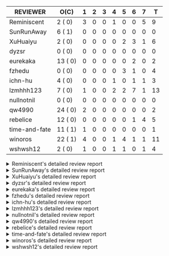 |   REVIEWER    |  O(C)   | 1 | 2 | 3 | 4 | 5 | 6 | 7 | T  |
|---------------|---------|---|---|---|---|---|---|---|----|
| Reminiscent   |  2 ( 0) | 3 | 0 | 0 | 1 | 0 | 0 | 5 |  9 |
| SunRunAway    |  6 ( 1) | 0 | 0 | 0 | 0 | 0 | 0 | 0 |  0 |
| XuHuaiyu      |  2 ( 0) | 0 | 0 | 0 | 0 | 2 | 3 | 1 |  6 |
| dyzsr         |  0 ( 0) | 0 | 0 | 0 | 0 | 0 | 0 | 0 |  0 |
| eurekaka      | 13 ( 0) | 0 | 0 | 0 | 0 | 0 | 2 | 0 |  2 |
| fzhedu        |  0 ( 0) | 0 | 0 | 0 | 0 | 3 | 1 | 0 |  4 |
| ichn-hu       |  4 ( 0) | 0 | 0 | 0 | 1 | 0 | 1 | 1 |  3 |
| lzmhhh123     |  7 ( 0) | 1 | 0 | 0 | 2 | 2 | 7 | 1 | 13 |
| nullnotnil    |  0 ( 0) | 0 | 0 | 0 | 0 | 0 | 0 | 0 |  0 |
| qw4990        | 24 ( 0) | 2 | 0 | 0 | 0 | 0 | 0 | 0 |  2 |
| rebelice      | 12 ( 0) | 0 | 0 | 0 | 0 | 0 | 1 | 4 |  5 |
| time-and-fate | 11 ( 1) | 1 | 0 | 0 | 0 | 0 | 0 | 0 |  1 |
| winoros       | 22 ( 1) | 4 | 0 | 0 | 1 | 4 | 1 | 1 | 11 |
| wshwsh12      |  2 ( 0) | 1 | 0 | 0 | 1 | 1 | 0 | 1 |  4 |


<details> 
  <summary>Reminiscent's detailed review report</summary> 

## To Be Reviewed

|    REPO    |                                                                          PR                                                                           | C | LASTED |
|------------|-------------------------------------------------------------------------------------------------------------------------------------------------------|---|--------|
| tidb/25583 | [bindinfo: fix SPM doesn't work for CTE](https://github.com/pingcap/tidb/pull/25583)                                                                  |   | 29d15h |
| tidb/26261 | [util/ranger: fix wrong range calculation of prefix index when appending ranges to point ranges (#26066)](https://github.com/pingcap/tidb/pull/26261) |   | 4d22h  |


## Reviewed in Last 7 Days

|    REPO    |                                                        PR                                                        | C | D |   R    |
|------------|------------------------------------------------------------------------------------------------------------------|---|---|--------|
| tidb/26345 | [planner: unify the terms NDV and cardinality in the optimizer](https://github.com/pingcap/tidb/pull/26345)      |   | 1 | 0h     |
| tidb/26294 | [*: support user defined filters for baseline capture](https://github.com/pingcap/tidb/pull/26294)               |   | 1 | 3d1h   |
| tidb/26141 | [planner: directly use sql bind to generate query plan](https://github.com/pingcap/tidb/pull/26141)              |   | 1 | 6d23h  |
| tidb/25769 | [planner: add some comment for checkOnlyFullGroupBy](https://github.com/pingcap/tidb/pull/25769)                 |   | 4 | 20d16h |
| tidb/26206 | [bindinfo: garbage collect deleted bind records](https://github.com/pingcap/tidb/pull/26206)                     |   | 7 | 0h     |
| tidb/26165 | [planner: rename stable-result-mode to ordered-result-mode (#26093)](https://github.com/pingcap/tidb/pull/26165) |   | 7 | 0h     |
| tidb/26133 | [planner: rename stable-result-mode to ordered-result-mode (#26093)](https://github.com/pingcap/tidb/pull/26133) |   | 7 | 19h    |
| tidb/26135 | [planner: rename stable-result-mode to ordered-result-mode (#26093)](https://github.com/pingcap/tidb/pull/26135) |   | 7 | 18h    |
| tidb/26134 | [planner: rename stable-result-mode to ordered-result-mode (#26093)](https://github.com/pingcap/tidb/pull/26134) |   | 7 | 19h    |


</details> 


<details> 
  <summary>SunRunAway's detailed review report</summary> 

## To Be Reviewed

|    REPO    |                                                       PR                                                       | C | LASTED  |
|------------|----------------------------------------------------------------------------------------------------------------|---|---------|
| tidb/19178 | [executor: Refactor probe channel](https://github.com/pingcap/tidb/pull/19178)                                 |   | 340d16h |
| tidb/19807 | [executor: parallel evaluation for hash aggregate distinct](https://github.com/pingcap/tidb/pull/19807)        |   | 318d11h |
| tidb/19900 | [executor: enable inline projection for sort&topN](https://github.com/pingcap/tidb/pull/19900)                 | Y | 313d18h |
| tidb/21834 | [planner: enhanced index range calculation plan](https://github.com/pingcap/tidb/pull/21834)                   |   | 215d18h |
| tidb/21956 | [planner/preprocessor: disallow into-outfile clause in some place](https://github.com/pingcap/tidb/pull/21956) |   | 208d23h |
| tidb/25385 | [executor: global kill 32bits (local connID part)](https://github.com/pingcap/tidb/pull/25385)                 |   | 36d10h  |


## Reviewed in Last 7 Days

| REPO | PR | C | D | R |
|------|----|---|---|---|


</details> 


<details> 
  <summary>XuHuaiyu's detailed review report</summary> 

## To Be Reviewed

|     REPO     |                                                 PR                                                 | C | LASTED  |
|--------------|----------------------------------------------------------------------------------------------------|---|---------|
| tidb/21401   | [expression: incompatibility with MySQL for ADDTIME()](https://github.com/pingcap/tidb/pull/21401) |   | 231d11h |
| docs-cn/5561 | [Add sql optimization-related docs to toc](https://github.com/pingcap/docs-cn/pull/5561)           |   | 147d15h |


## Reviewed in Last 7 Days

|    REPO    |                                                           PR                                                           | C | D |   R    |
|------------|------------------------------------------------------------------------------------------------------------------------|---|---|--------|
| tidb/25714 | [executor: support spill intermediate data for unparalleled hash agg](https://github.com/pingcap/tidb/pull/25714)      |   | 5 | 21d23h |
| tidb/25906 | [config, sessionctx: deprecate streaming config](https://github.com/pingcap/tidb/pull/25906)                           |   | 5 | 12d22h |
| tidb/26035 | [executor: fix ifnull bug when arg is enum/set (#25110)](https://github.com/pingcap/tidb/pull/26035)                   |   | 6 | 6d4h   |
| tidb/26032 | [planner: fix incorrect result of set type for merge join (#25672)](https://github.com/pingcap/tidb/pull/26032)        |   | 6 | 6d4h   |
| tidb/25612 | [expression: fix incompatible timestamp conversion between mysql and tidb](https://github.com/pingcap/tidb/pull/25612) |   | 6 | 22d19h |
| tidb/26198 | [format: fix check](https://github.com/pingcap/tidb/pull/26198)                                                        |   | 7 | 17h    |


</details> 


<details> 
  <summary>dyzsr's detailed review report</summary> 

## To Be Reviewed

| REPO | PR | C | LASTED |
|------|----|---|--------|


## Reviewed in Last 7 Days

| REPO | PR | C | D | R |
|------|----|---|---|---|


</details> 


<details> 
  <summary>eurekaka's detailed review report</summary> 

## To Be Reviewed

|    REPO    |                                                                               PR                                                                               | C | LASTED  |
|------------|----------------------------------------------------------------------------------------------------------------------------------------------------------------|---|---------|
| tidb/23316 | [planner: Fix rebuild range for prepared plan](https://github.com/pingcap/tidb/pull/23316)                                                                     |   | 126d17h |
| tidb/23373 | [executor: fix get var expr when session var is hex literal (#23241)](https://github.com/pingcap/tidb/pull/23373)                                              |   | 124d19h |
| tidb/23760 | [collation: fix tidb panic when compare string with collation](https://github.com/pingcap/tidb/pull/23760)                                                     |   | 110d13h |
| tidb/24061 | [statistics: fix some potential panic in statistics (#23988)](https://github.com/pingcap/tidb/pull/24061)                                                      |   | 95d13h  |
| tidb/24556 | [planner: add MergeAdjacentWindow rule for cascades](https://github.com/pingcap/tidb/pull/24556)                                                               |   | 69d11h  |
| tidb/24921 | [planner: update IsCompleteModeAgg and transform function of RuleInjectProjectionBelowAgg to fix distinct agg bug](https://github.com/pingcap/tidb/pull/24921) |   | 53d19h  |
| tidb/25737 | [planner: Log warnings when agg function can not be pushdown in explain statement (#25553)](https://github.com/pingcap/tidb/pull/25737)                        |   | 25d18h  |
| tidb/25845 | [planner,executor: fix 'select ...(join on partition table) for update' panic (#21148)](https://github.com/pingcap/tidb/pull/25845)                            |   | 19d19h  |
| tidb/25861 | [planner/core: thoroughly push down count-distinct agg in the MPP mode. (#25662)](https://github.com/pingcap/tidb/pull/25861)                                  |   | 18d19h  |
| tidb/26015 | [planner: logically delete the bindinfo when create the new binding](https://github.com/pingcap/tidb/pull/26015)                                               |   | 12d17h  |
| tidb/26139 | [planner,  bindinfo: support show global bindings order by update_time](https://github.com/pingcap/tidb/pull/26139)                                            |   | 7d17h   |
| tidb/26333 | [planner: ban baseline evolution feature](https://github.com/pingcap/tidb/pull/26333)                                                                          |   | 19h     |
| tidb/26340 | [bindinfo: add status vars for 'last_plan_binding_update_time'](https://github.com/pingcap/tidb/pull/26340)                                                    |   | 19h     |


## Reviewed in Last 7 Days

|    REPO    |                                                     PR                                                     | C | D |  R   |
|------------|------------------------------------------------------------------------------------------------------------|---|---|------|
| tidb/26033 | [planner: fix wrong aggregate pruning for some cases (#25289)](https://github.com/pingcap/tidb/pull/26033) |   | 6 | 6d9h |
| tidb/26216 | [executor,planner: use an object pool to reuse PlanBuilder](https://github.com/pingcap/tidb/pull/26216)    |   | 6 | 15h  |


</details> 


<details> 
  <summary>fzhedu's detailed review report</summary> 

## To Be Reviewed

| REPO | PR | C | LASTED |
|------|----|---|--------|


## Reviewed in Last 7 Days

|    REPO    |                                                              PR                                                               | C | D |   R    |
|------------|-------------------------------------------------------------------------------------------------------------------------------|---|---|--------|
| tidb/26202 | [planner/core: fix duplicate enum items (#26145)](https://github.com/pingcap/tidb/pull/26202)                                 |   | 5 | 1d23h  |
| tidb/26194 | [planner/core: thoroughly push down count-distinct agg in the MPP mode. (#25662)](https://github.com/pingcap/tidb/pull/26194) |   | 5 | 2d0h   |
| tidb/26263 | [planner/core: always add projection to agg that is pushed to tiflash](https://github.com/pingcap/tidb/pull/26263)            |   | 5 | 2h     |
| tics/2174  | [Port AccurateComparison.h from CH](https://github.com/pingcap/tics/pull/2174)                                                |   | 6 | 27d16h |


</details> 


<details> 
  <summary>ichn-hu's detailed review report</summary> 

## To Be Reviewed

|    REPO    |                                                           PR                                                           | C | LASTED  |
|------------|------------------------------------------------------------------------------------------------------------------------|---|---------|
| tidb/20903 | [planner: fix confused and unnecessary double-projection in plans.](https://github.com/pingcap/tidb/pull/20903)        |   | 255d17h |
| tidb/22631 | [executor: refine window processor](https://github.com/pingcap/tidb/pull/22631)                                        |   | 169d23h |
| tidb/26000 | [expression: fix incompatible last_day func behavior in sql mode (#25953)](https://github.com/pingcap/tidb/pull/26000) |   | 13d15h  |
| tidb/26001 | [expression: fix incompatible last_day func behavior in sql mode (#25953)](https://github.com/pingcap/tidb/pull/26001) |   | 13d15h  |


## Reviewed in Last 7 Days

|    REPO    |                                                          PR                                                          | C | D |   R    |
|------------|----------------------------------------------------------------------------------------------------------------------|---|---|--------|
| tidb/25977 | [docs: add region label configuration to the placement rules in SQL RFC](https://github.com/pingcap/tidb/pull/25977) |   | 4 | 10d12h |
| tidb/26221 | [docs: Proposed changes to Placement Rules in SQL syntax](https://github.com/pingcap/tidb/pull/26221)                |   | 6 | 9h     |
| tidb/25879 | [types: Fix duplicate warnings for string-to-float truncation](https://github.com/pingcap/tidb/pull/25879)           |   | 7 | 11d14h |


</details> 


<details> 
  <summary>lzmhhh123's detailed review report</summary> 

## To Be Reviewed

|     REPO     |                                                              PR                                                              | C | LASTED  |
|--------------|------------------------------------------------------------------------------------------------------------------------------|---|---------|
| tidb/22631   | [executor: refine window processor](https://github.com/pingcap/tidb/pull/22631)                                              |   | 169d23h |
| docs/5996    | [releases: add tidb 4.0.14 release notes](https://github.com/pingcap/docs/pull/5996)                                         |   | 23h     |
| docs-cn/6698 | [releases: add tidb 4.0.14 release notes](https://github.com/pingcap/docs-cn/pull/6698)                                      |   | 22h     |
| tidb/26005   | [expression: fix cast string like '.1a1' to decimal has no warnings information](https://github.com/pingcap/tidb/pull/26005) |   | 13d13h  |
| tidb/26342   | [metrics: fix copr-cache metrics (#26339)](https://github.com/pingcap/tidb/pull/26342)                                       |   | 17h     |
| tidb/26343   | [metrics: fix copr-cache metrics (#26339)](https://github.com/pingcap/tidb/pull/26343)                                       |   | 17h     |
| tidb/26344   | [metrics: fix copr-cache metrics (#26339)](https://github.com/pingcap/tidb/pull/26344)                                       |   | 17h     |


## Reviewed in Last 7 Days

|    REPO    |                                                                    PR                                                                    | C | D |   R    |
|------------|------------------------------------------------------------------------------------------------------------------------------------------|---|---|--------|
| tidb/26339 | [metrics: fix copr-cache metrics](https://github.com/pingcap/tidb/pull/26339)                                                            |   | 1 | 1h     |
| tidb/26148 | [executor: fix a bug that cte.iterOutTbl did not close correctly (#26129)](https://github.com/pingcap/tidb/pull/26148)                   |   | 4 | 3d19h  |
| tidb/25988 | [executor: fix hash join between datetime and timestamp (#25915)](https://github.com/pingcap/tidb/pull/25988)                            |   | 4 | 9d21h  |
| tidb/26078 | [expression: optimize localSliceBuffer to be lock-free](https://github.com/pingcap/tidb/pull/26078)                                      |   | 5 | 6d9h   |
| tikv/10532 | [copr: fix wrong function cast double to double (#10370)](https://github.com/tikv/tikv/pull/10532)                                       | Y | 5 | 7d0h   |
| tidb/26039 | [planner: generate correct number of rows when all agg funcs are pruned (#24937)](https://github.com/pingcap/tidb/pull/26039)            |   | 6 | 6d4h   |
| tidb/26031 | [server, sessionctx: improved mysql compatibility with support for init_connect (#23713)](https://github.com/pingcap/tidb/pull/26031)    |   | 6 | 6d4h   |
| tidb/25822 | [executor: avoid unnecessary string EqualFold() comparisons](https://github.com/pingcap/tidb/pull/25822)                                 |   | 6 | 14d19h |
| tidb/26152 | [types: year function can't handle some date string](https://github.com/pingcap/tidb/pull/26152)                                         |   | 6 | 1d17h  |
| tidb/26207 | [planner: let projection can push down to TiFlash when mpp is not enforced.](https://github.com/pingcap/tidb/pull/26207)                 |   | 6 | 19h    |
| tidb/26197 | [store: fix incorrect information_schema.tikv_region_status for partitioned tables (#22756)](https://github.com/pingcap/tidb/pull/26197) |   | 6 | 20h    |
| tidb/26061 | [sessionctx: change innodb large prefix default (#24555)](https://github.com/pingcap/tidb/pull/26061)                                    |   | 6 | 5d18h  |
| tidb/26198 | [format: fix check](https://github.com/pingcap/tidb/pull/26198)                                                                          |   | 7 | 17h    |


</details> 


<details> 
  <summary>nullnotnil's detailed review report</summary> 

## To Be Reviewed

| REPO | PR | C | LASTED |
|------|----|---|--------|


## Reviewed in Last 7 Days

| REPO | PR | C | D | R |
|------|----|---|---|---|


</details> 


<details> 
  <summary>qw4990's detailed review report</summary> 

## To Be Reviewed

|     REPO     |                                                                                       PR                                                                                        | C | LASTED  |
|--------------|---------------------------------------------------------------------------------------------------------------------------------------------------------------------------------|---|---------|
| docs-cn/5561 | [Add sql optimization-related docs to toc](https://github.com/pingcap/docs-cn/pull/5561)                                                                                        |   | 147d15h |
| docs/5498    | [partitioning: Corrected partition management](https://github.com/pingcap/docs/pull/5498)                                                                                       |   | 84d19h  |
| tidb/21018   | [planner: don't push down null sensitive join conditions (#19620)](https://github.com/pingcap/tidb/pull/21018)                                                                  |   | 249d17h |
| docs/5997    | [update docs related to partition table dynamic mode](https://github.com/pingcap/docs/pull/5997)                                                                                |   | 23h     |
| tidb/23590   | [planner, table: optimize the list partition pruner for range query](https://github.com/pingcap/tidb/pull/23590)                                                                |   | 115d16h |
| tidb/24663   | [planner: include schema name when checking duplicate table aliases](https://github.com/pingcap/tidb/pull/24663)                                                                |   | 66d17h  |
| tidb/24994   | [planner: don't extract hash keys from index join's OtherConds if inl_merge_join hint exists](https://github.com/pingcap/tidb/pull/24994)                                       |   | 49d17h  |
| tidb/25693   | [planner: fix index-out-of-range error when checking only_full_group_by and make sure limit outputs no more columns than its child](https://github.com/pingcap/tidb/pull/25693) |   | 26d22h  |
| tidb/25715   | [planner: fix row count estimation for partially pushed down selections](https://github.com/pingcap/tidb/pull/25715)                                                            |   | 26d16h  |
| tidb/25763   | [executor: reject setting read ts to a future time (#25732)](https://github.com/pingcap/tidb/pull/25763)                                                                        |   | 24d16h  |
| tidb/25806   | [planner: check filter condition in func convertToPartialTableScan (#25294)](https://github.com/pingcap/tidb/pull/25806)                                                        |   | 21d15h  |
| tidb/25845   | [planner,executor: fix 'select ...(join on partition table) for update' panic (#21148)](https://github.com/pingcap/tidb/pull/25845)                                             |   | 19d19h  |
| tidb/25861   | [planner/core: thoroughly push down count-distinct agg in the MPP mode. (#25662)](https://github.com/pingcap/tidb/pull/25861)                                                   |   | 18d19h  |
| tidb/25870   | [executor: skip all test cases related to TiFlash+Partition since they are too slow (#25866)](https://github.com/pingcap/tidb/pull/25870)                                       |   | 18d15h  |
| tidb/25991   | [executor: fix hash join between datetime and timestamp (#25915)](https://github.com/pingcap/tidb/pull/25991)                                                                   |   | 13d19h  |
| tidb/26027   | [executor: fix unsigned int window function error (#26010)](https://github.com/pingcap/tidb/pull/26027)                                                                         |   | 11d23h  |
| tidb/26117   | [executor: only forbid setting tidb_snapshot in stale txn (#25794)](https://github.com/pingcap/tidb/pull/26117)                                                                 |   | 7d22h   |
| tidb/26141   | [planner: directly use sql bind to generate query plan](https://github.com/pingcap/tidb/pull/26141)                                                                             |   | 7d17h   |
| tidb/26200   | [executor: forbid read from stale query result (#25954)](https://github.com/pingcap/tidb/pull/26200)                                                                            |   | 6d17h   |
| tidb/26206   | [bindinfo: garbage collect deleted bind records](https://github.com/pingcap/tidb/pull/26206)                                                                                    |   | 6d16h   |
| tidb/26261   | [util/ranger: fix wrong range calculation of prefix index when appending ranges to point ranges (#26066)](https://github.com/pingcap/tidb/pull/26261)                           |   | 4d22h   |
| tidb/26271   | [planner: improve skyline pruning](https://github.com/pingcap/tidb/pull/26271)                                                                                                  |   | 4d18h   |
| tidb/26294   | [*: support user defined filters for baseline capture](https://github.com/pingcap/tidb/pull/26294)                                                                              |   | 3d18h   |
| tidb/26323   | [planner: use multi-layer projections for subquery selection (#8190)](https://github.com/pingcap/tidb/pull/26323)                                                               |   | 1d6h    |


## Reviewed in Last 7 Days

|    REPO    |                                                                          PR                                                                           | C | D |   R    |
|------------|-------------------------------------------------------------------------------------------------------------------------------------------------------|---|---|--------|
| tidb/26262 | [util/ranger: fix wrong range calculation of prefix index when appending ranges to point ranges (#26066)](https://github.com/pingcap/tidb/pull/26262) |   | 1 | 4d4h   |
| tidb/24382 | [statistics: trigger auto-analyze based on histogram row count](https://github.com/pingcap/tidb/pull/24382)                                           |   | 1 | 80d21h |


</details> 


<details> 
  <summary>rebelice's detailed review report</summary> 

## To Be Reviewed

|     REPO     |                                                                    PR                                                                     | C | LASTED  |
|--------------|-------------------------------------------------------------------------------------------------------------------------------------------|---|---------|
| docs/5185    | [sql-statements, information-schema: add `END_TIME` field for table `ANALYZE_STATUS`](https://github.com/pingcap/docs/pull/5185)          |   | 109d17h |
| docs-cn/5916 | [sql-statements, information-schema: add `END_TIME` field for table `ANALYZE_STATUS`](https://github.com/pingcap/docs-cn/pull/5916)       |   | 109d17h |
| tidb/24033   | [statistics: fix some unstable tests in global stats (#23502)](https://github.com/pingcap/tidb/pull/24033)                                |   | 96d9h   |
| tidb/24306   | [util/ranger: fix func name typo](https://github.com/pingcap/tidb/pull/24306)                                                             |   | 83d22h  |
| tidb/24374   | [planner: filter conflict read_from_storage hints (#24313)](https://github.com/pingcap/tidb/pull/24374)                                   |   | 81d19h  |
| tidb/24669   | [planner: fix "order by + num " can use a column not in select fields](https://github.com/pingcap/tidb/pull/24669)                        |   | 66d16h  |
| tidb/25214   | [planner: don't push down topn to nil table plan side](https://github.com/pingcap/tidb/pull/25214)                                        |   | 42d16h  |
| tidb/25861   | [planner/core: thoroughly push down count-distinct agg in the MPP mode. (#25662)](https://github.com/pingcap/tidb/pull/25861)             |   | 18d19h  |
| tidb/25870   | [executor: skip all test cases related to TiFlash+Partition since they are too slow (#25866)](https://github.com/pingcap/tidb/pull/25870) |   | 18d15h  |
| tidb/25985   | [executor: support forbid tiflash for stale read (#25828)](https://github.com/pingcap/tidb/pull/25985)                                    |   | 13d20h  |
| tidb/26075   | [planner: avoid alloc for paramMarker in buildValuesListOfInsert (#25996)](https://github.com/pingcap/tidb/pull/26075)                    |   | 10d23h  |
| tidb/26345   | [planner: unify the terms NDV and cardinality in the optimizer](https://github.com/pingcap/tidb/pull/26345)                               |   | 17h     |


## Reviewed in Last 7 Days

|    REPO    |                                                        PR                                                        | C | D |  R   |
|------------|------------------------------------------------------------------------------------------------------------------|---|---|------|
| tidb/26033 | [planner: fix wrong aggregate pruning for some cases (#25289)](https://github.com/pingcap/tidb/pull/26033)       |   | 6 | 6d7h |
| tidb/26165 | [planner: rename stable-result-mode to ordered-result-mode (#26093)](https://github.com/pingcap/tidb/pull/26165) |   | 7 | 0h   |
| tidb/26133 | [planner: rename stable-result-mode to ordered-result-mode (#26093)](https://github.com/pingcap/tidb/pull/26133) |   | 7 | 19h  |
| tidb/26135 | [planner: rename stable-result-mode to ordered-result-mode (#26093)](https://github.com/pingcap/tidb/pull/26135) |   | 7 | 19h  |
| tidb/26134 | [planner: rename stable-result-mode to ordered-result-mode (#26093)](https://github.com/pingcap/tidb/pull/26134) |   | 7 | 19h  |


</details> 


<details> 
  <summary>time-and-fate's detailed review report</summary> 

## To Be Reviewed

|    REPO    |                                                                      PR                                                                       | C | LASTED  |
|------------|-----------------------------------------------------------------------------------------------------------------------------------------------|---|---------|
| tidb/22416 | [core: fix subQuery at projection in only_full_group](https://github.com/pingcap/tidb/pull/22416)                                             | Y | 184d11h |
| tidb/24374 | [planner: filter conflict read_from_storage hints (#24313)](https://github.com/pingcap/tidb/pull/24374)                                       |   | 81d19h  |
| tidb/24382 | [statistics: trigger auto-analyze based on histogram row count](https://github.com/pingcap/tidb/pull/24382)                                   |   | 81d15h  |
| tidb/24539 | [statistics: dump FMSketch to KV only for partition table with dynamic prune mode (#24453)](https://github.com/pingcap/tidb/pull/24539)       |   | 69d21h  |
| tidb/24994 | [planner: don't extract hash keys from index join's OtherConds if inl_merge_join hint exists](https://github.com/pingcap/tidb/pull/24994)     |   | 49d17h  |
| tidb/25390 | [planner/core: fix `isTableAliasDuplicate`, use `schema.name` as key when table has a alias name](https://github.com/pingcap/tidb/pull/25390) |   | 35d19h  |
| tidb/25736 | [planner: Log warnings when agg function can not be pushdown in explain statement (#25553)](https://github.com/pingcap/tidb/pull/25736)       |   | 25d19h  |
| tidb/25737 | [planner: Log warnings when agg function can not be pushdown in explain statement (#25553)](https://github.com/pingcap/tidb/pull/25737)       |   | 25d18h  |
| tidb/26076 | [planner: avoid alloc for paramMarker in buildValuesListOfInsert (#25996)](https://github.com/pingcap/tidb/pull/26076)                        |   | 10d23h  |
| tidb/26271 | [planner: improve skyline pruning](https://github.com/pingcap/tidb/pull/26271)                                                                |   | 4d18h   |
| tidb/26272 | [planner: add warnings about joins when tidb_enforce_mpp is enabled. (#26246)](https://github.com/pingcap/tidb/pull/26272)                    |   | 4d18h   |


## Reviewed in Last 7 Days

|    REPO    |                                                     PR                                                      | C | D | R  |
|------------|-------------------------------------------------------------------------------------------------------------|---|---|----|
| tidb/26345 | [planner: unify the terms NDV and cardinality in the optimizer](https://github.com/pingcap/tidb/pull/26345) |   | 1 | 4h |


</details> 


<details> 
  <summary>winoros's detailed review report</summary> 

## To Be Reviewed

|     REPO     |                                                                               PR                                                                               | C | LASTED  |
|--------------|----------------------------------------------------------------------------------------------------------------------------------------------------------------|---|---------|
| docs-cn/5916 | [sql-statements, information-schema: add `END_TIME` field for table `ANALYZE_STATUS`](https://github.com/pingcap/docs-cn/pull/5916)                            |   | 109d17h |
| tidb/20903   | [planner: fix confused and unnecessary double-projection in plans.](https://github.com/pingcap/tidb/pull/20903)                                                |   | 255d17h |
| docs/5783    | [migration: Add information about Vitess to TiDB migration](https://github.com/pingcap/docs/pull/5783)                                                         |   | 35d5h   |
| tidb/21018   | [planner: don't push down null sensitive join conditions (#19620)](https://github.com/pingcap/tidb/pull/21018)                                                 |   | 249d17h |
| tidb/22416   | [core: fix subQuery at projection in only_full_group](https://github.com/pingcap/tidb/pull/22416)                                                              | Y | 184d11h |
| tidb/22478   | [planner, executor: fix query partition table with global unique index get wrong result](https://github.com/pingcap/tidb/pull/22478)                           |   | 179d13h |
| tidb/23373   | [executor: fix get var expr when session var is hex literal (#23241)](https://github.com/pingcap/tidb/pull/23373)                                              |   | 124d19h |
| tidb/24138   | [planner: Add Equivalence Rules to Transform BinaryOptSubquery to ExistsSubquery](https://github.com/pingcap/tidb/pull/24138)                                  |   | 91d12h  |
| tidb/24663   | [planner: include schema name when checking duplicate table aliases](https://github.com/pingcap/tidb/pull/24663)                                               |   | 66d17h  |
| tidb/24921   | [planner: update IsCompleteModeAgg and transform function of RuleInjectProjectionBelowAgg to fix distinct agg bug](https://github.com/pingcap/tidb/pull/24921) |   | 53d19h  |
| tidb/25870   | [executor: skip all test cases related to TiFlash+Partition since they are too slow (#25866)](https://github.com/pingcap/tidb/pull/25870)                      |   | 18d15h  |
| tidb/25985   | [executor: support forbid tiflash for stale read (#25828)](https://github.com/pingcap/tidb/pull/25985)                                                         |   | 13d20h  |
| tidb/26075   | [planner: avoid alloc for paramMarker in buildValuesListOfInsert (#25996)](https://github.com/pingcap/tidb/pull/26075)                                         |   | 10d23h  |
| tidb/26076   | [planner: avoid alloc for paramMarker in buildValuesListOfInsert (#25996)](https://github.com/pingcap/tidb/pull/26076)                                         |   | 10d23h  |
| tidb/26134   | [planner: rename stable-result-mode to ordered-result-mode (#26093)](https://github.com/pingcap/tidb/pull/26134)                                               |   | 7d18h   |
| tidb/26141   | [planner: directly use sql bind to generate query plan](https://github.com/pingcap/tidb/pull/26141)                                                            |   | 7d17h   |
| tidb/26206   | [bindinfo: garbage collect deleted bind records](https://github.com/pingcap/tidb/pull/26206)                                                                   |   | 6d16h   |
| tidb/26261   | [util/ranger: fix wrong range calculation of prefix index when appending ranges to point ranges (#26066)](https://github.com/pingcap/tidb/pull/26261)          |   | 4d22h   |
| tidb/26271   | [planner: improve skyline pruning](https://github.com/pingcap/tidb/pull/26271)                                                                                 |   | 4d18h   |
| tidb/26294   | [*: support user defined filters for baseline capture](https://github.com/pingcap/tidb/pull/26294)                                                             |   | 3d18h   |
| tidb/26304   | [planner: add heuristic rules for index selection](https://github.com/pingcap/tidb/pull/26304)                                                                 |   | 3d16h   |
| tidb/26323   | [planner: use multi-layer projections for subquery selection (#8190)](https://github.com/pingcap/tidb/pull/26323)                                              |   | 1d6h    |


## Reviewed in Last 7 Days

|      REPO      |                                                                          PR                                                                           | C | D |   R    |
|----------------|-------------------------------------------------------------------------------------------------------------------------------------------------------|---|---|--------|
| tidb/26354     | [expression: fix output name for hidden column](https://github.com/pingcap/tidb/pull/26354)                                                           |   | 1 | 0h     |
| tidb-test/1242 | [fix test for CTE](https://github.com/pingcap/tidb-test/pull/1242)                                                                                    |   | 1 | 6h     |
| tidb/26279     | [planner: fix stat for CTE](https://github.com/pingcap/tidb/pull/26279)                                                                               |   | 1 | 3d23h  |
| tidb/26262     | [util/ranger: fix wrong range calculation of prefix index when appending ranges to point ranges (#26066)](https://github.com/pingcap/tidb/pull/26262) |   | 1 | 4d4h   |
| tidb/25769     | [planner: add some comment for checkOnlyFullGroupBy](https://github.com/pingcap/tidb/pull/25769)                                                      |   | 4 | 20d16h |
| tidb/26202     | [planner/core: fix duplicate enum items (#26145)](https://github.com/pingcap/tidb/pull/26202)                                                         |   | 5 | 1d23h  |
| tidb/26194     | [planner/core: thoroughly push down count-distinct agg in the MPP mode. (#25662)](https://github.com/pingcap/tidb/pull/26194)                         |   | 5 | 2d0h   |
| tidb/26233     | [util:  fix can use invisible index after admin check table](https://github.com/pingcap/tidb/pull/26233)                                              |   | 5 | 1d3h   |
| tidb/26263     | [planner/core: always add projection to agg that is pushed to tiflash](https://github.com/pingcap/tidb/pull/26263)                                    |   | 5 | 2h     |
| tidb/26039     | [planner: generate correct number of rows when all agg funcs are pruned (#24937)](https://github.com/pingcap/tidb/pull/26039)                         |   | 6 | 6d4h   |
| tidb/26066     | [util/ranger: fix wrong range calculation of prefix index when appending ranges to point ranges](https://github.com/pingcap/tidb/pull/26066)          |   | 7 | 4d13h  |


</details> 


<details> 
  <summary>wshwsh12's detailed review report</summary> 

## To Be Reviewed

|    REPO    |                                                 PR                                                 | C | LASTED  |
|------------|----------------------------------------------------------------------------------------------------|---|---------|
| tidb/21401 | [expression: incompatibility with MySQL for ADDTIME()](https://github.com/pingcap/tidb/pull/21401) |   | 231d11h |
| tidb/21887 | [types: support %X %V %W formats for STR_TO_DATE()](https://github.com/pingcap/tidb/pull/21887)    |   | 212d11h |


## Reviewed in Last 7 Days

|    REPO    |                                                              PR                                                              | C | D |   R    |
|------------|------------------------------------------------------------------------------------------------------------------------------|---|---|--------|
| tidb/26005 | [expression: fix cast string like '.1a1' to decimal has no warnings information](https://github.com/pingcap/tidb/pull/26005) |   | 1 | 12d19h |
| docs/5988  | [Change tidb_memory_usage_alarm_ratio scope to instance](https://github.com/pingcap/docs/pull/5988)                          |   | 4 | 0h     |
| tidb/26265 | [expression: uncomment pushdown for JSONUnquote expression (#24504)](https://github.com/pingcap/tidb/pull/26265)             |   | 5 | 1h     |
| tidb/26152 | [types: year function can't handle some date string](https://github.com/pingcap/tidb/pull/26152)                             |   | 7 | 20h    |


</details> 

